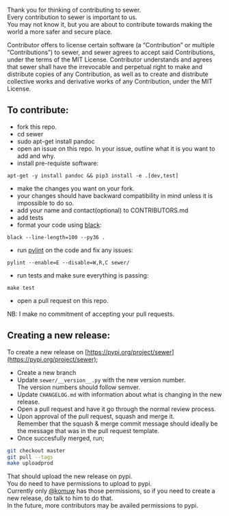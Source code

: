 Thank you for thinking of contributing to sewer.                    
Every contribution to sewer is important to us.                       
You may not know it, but you are about to contribute towards making the world a more safer and secure place.                         

Contributor offers to license certain software (a “Contribution” or multiple
“Contributions”) to sewer, and sewer agrees to accept said Contributions,
under the terms of the MIT License.
Contributor understands and agrees that sewer shall have the irrevocable and perpetual right to make
and distribute copies of any Contribution, as well as to create and distribute collective works and
derivative works of any Contribution, under the MIT License.


## To contribute:            

- fork this repo.
- cd sewer
- sudo apt-get install pandoc
- open an issue on this repo. In your issue, outline what it is you want to add and why.
- install pre-requiste software:             
```shell
apt-get -y install pandoc && pip3 install -e .[dev,test]
```                   
- make the changes you want on your fork.
- your changes should have backward compatibility in mind unless it is impossible to do so.
- add your name and contact(optional) to CONTRIBUTORS.md
- add tests
- format your code using [black](https://github.com/ambv/black):                      
```shell
black --line-length=100 --py36 .
```                                         
- run [pylint](https://pypi.python.org/pypi/pylint) on the code and fix any issues:                      
```shell
pylint --enable=E --disable=W,R,C sewer/
```    
- run tests and make sure everything is passing:
```shell
make test
```
- open a pull request on this repo.          
          
NB: I make no commitment of accepting your pull requests.   


## Creating a new release:   
To create a new release on [https://pypi.org/project/sewer](https://pypi.org/project/sewer);     
- Create a new branch
- Update `sewer/__version__.py` with the new version number.  
  The version numbers should follow semver.    
- Update `CHANGELOG.md` with information about what is changing in the new release.   
- Open a pull request and have it go through the normal review process.
- Upon approval of the pull request, squash and merge it.   
  Remember that the squash & merge commit message should ideally be the message that was in the pull request template.   
- Once succesfully merged, run;  
```bash
git checkout master
git pull --tags
make uploadprod
```
   That should upload the new release on pypi.   
   You do need to have permissions to upload to pypi.  
   Currently only  [@komuw](https://github.com/komuw) has those permissions, so if you need to create a new release, do talk to him to do that.   
   In the future, more contributors may be availed permissions to pypi.   
